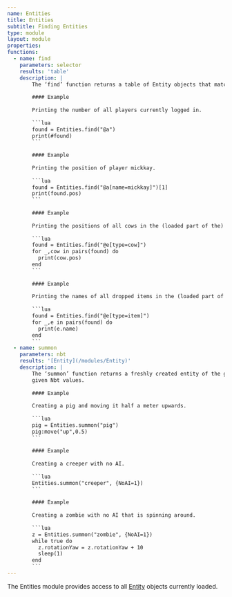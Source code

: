 ```yaml
---
name: Entities
title: Entities
subtitle: Finding Entities
type: module
layout: module
properties:
functions:
  - name: find
    parameters: selector
    results: 'table'
    description: |
        The ‘find’ function returns a table of Entity objects that match the given selector.
       
        #### Example
       
        Printing the number of all players currently logged in.
       
        ```lua
        found = Entities.find("@a")
        print(#found)
        ```
        
        #### Example
       
        Printing the position of player mickkay.
       
        ```lua
        found = Entities.find("@a[name=mickkay]")[1]
        print(found.pos)
        ```
       
        #### Example
       
        Printing the positions of all cows in the (loaded part of the) world.
       
        ```lua
        found = Entities.find("@e[type=cow]")
        for _,cow in pairs(found) do
          print(cow.pos)
        end
        ```
       
        #### Example
       
        Printing the names of all dropped items in the (loaded part of the) world.
       
        ```lua
        found = Entities.find("@e[type=item]")
        for _,e in pairs(found) do
          print(e.name)
        end
        ```
  - name: summon
    parameters: nbt
    results: '[Entity](/modules/Entity)'
    description: |
        The ‘summon’ function returns a freshly created entity of the given type, having the optionally
        given Nbt values.
       
        #### Example
       
        Creating a pig and moving it half a meter upwards.
       
        ```lua
        pig = Entities.summon("pig")
        pig:move("up",0.5)
        ```
        
        #### Example
       
        Creating a creeper with no AI.
       
        ```lua
        Entities.summon("creeper", {NoAI=1})
        ```
       
        #### Example
       
        Creating a zombie with no AI that is spinning around.
       
        ```lua
        z = Entities.summon("zombie", {NoAI=1})
        while true do
          z.rotationYaw = z.rotationYaw + 10
          sleep(1)
        end
        ```
---
```


The <span class="notranslate">Entities</span> module provides access to all
[Entity](/module/Entity) objects currently loaded.
